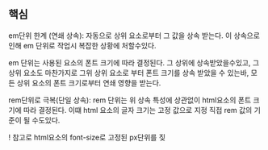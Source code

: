 
## 핵심
em단위 한계 (연쇄 상속): 자동으로 상위 요소로부터 그 값을 상속 받는다. 이 상속으로 인해 em 단위로 작업시 복잡한 상황에 처할수있다.

em 단위는 사용된 요소의 폰트 크기에 따라 결정된다. 그 상위에 상속받았을수있고, 그 상위 요소도 마찬가지로 그위 상위 요소로 부터 폰트 크기를 상속 받았을 수 있는바, 모든 상위 요소의 폰트 크기로부터 연쇄 영향을 받는다.

rem단위로 극복(단일 상속): rem 단위는 위 상속 특성에 상관없이 html요소의 폰트 크기에 따라 결정된다. 이떄 html 요소의 글자 크기는 고정 값으로 지정 직접 rem 값의 기준이 될 수도있다.

! 참고로 html요소의 font-size로 고정된 px단위를 짖